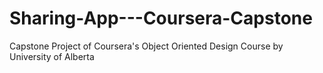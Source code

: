 # Sharing-App---Coursera-Capstone
Capstone Project of Coursera's Object Oriented Design Course by University of Alberta
